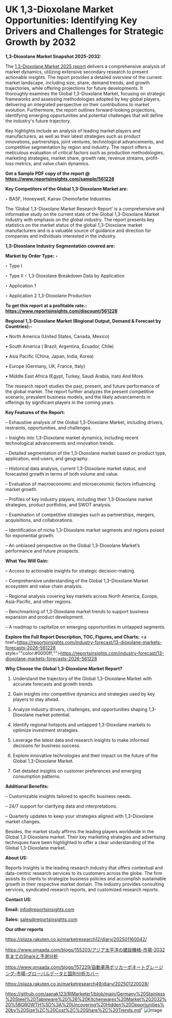 # UK 1,3-Dioxolane Market Opportunities: Identifying Key Drivers and Challenges for Strategic Growth by 2032

<strong>1,3-Dioxolane Market Snapshot 2025-2032:</strong>

The <a href=https://www.reportsinsights.com/sample/561228>1,3-Dioxolane Market 2025 report</a> delivers a comprehensive analysis of market dynamics, utilizing extensive secondary research to present actionable insights. The report provides a detailed overview of the current market landscape, including size, share, demand trends, and growth trajectories, while offering projections for future developments. It thoroughly examines the Global 1,3-Dioxolane Market, focusing on strategic frameworks and assessing methodologies adopted by key global players, delivering an integrated perspective on their contributions to market evolution. Furthermore, the report outlines forward-looking projections, identifying emerging opportunities and potential challenges that will define the industry's future trajectory.

Key highlights include an analysis of leading market players and manufacturers, as well as their latest strategies such as product innovations, partnerships, joint ventures, technological advancements, and competitive segmentation by region and industry. The report offers a meticulous evaluation of critical factors such as production methodologies, marketing strategies, market share, growth rate, revenue streams, profit-loss metrics, and value chain dynamics.

<strong>Get a Sample PDF copy of the report @ <a href=https://www.reportsinsights.com/sample/561228 style=color:#0000ff;>https://www.reportsinsights.com/sample/561228</a></strong>

<strong>Key Competitors of the Global 1,3-Dioxolane Market are:</strong>

‣ BASF, Honeywell, Kairav Chemofarbe Industries

The ‘Global 1,3-Dioxolane Market Research Report’ is a comprehensive and informative study on the current state of the Global 1,3-Dioxolane Market industry with emphasis on the global industry. The report presents key statistics on the market status of the global 1,3-Dioxolane market manufacturers and is a valuable source of guidance and direction for companies and individuals interested in the industry.

<strong>1,3-Dioxolane Industry Segmentation covered are:</strong>

<strong>Market by Order Type: </strong>
‣ 

‣ Type I

‣ Type II
‣ 1,3-Dioxolane Breakdown Data by Application

‣ Application 1

‣ Application 2
1,3-Dioxolane Production

<strong>To get this report at a profitable rate.: <a href=https://www.reportsinsights.com/discount/561228 style=color:#0000ff;>https://www.reportsinsights.com/discount/561228</a></strong>

<strong>Regional 1,3-Dioxolane Market (Regional Output, Demand &amp; Forecast by Countries):-</strong>

• North America (United States, Canada, Mexico)

• South America ( Brazil, Argentina, Ecuador, Chile)

• Asia Pacific (China, Japan, India, Korea)

• Europe (Germany, UK, France, Italy)

• Middle East Africa (Egypt, Turkey, Saudi Arabia, Iran) And More.

The research report studies the past, present, and future performance of the global market. The report further analyzes the present competitive scenario, prevalent business models, and the likely advancements in offerings by significant players in the coming years.

<strong>Key Features of the Report:</strong>

– Exhaustive analysis of the Global 1,3-Dioxolane Market, including drivers, restraints, opportunities, and challenges.

– Insights into 1,3-Dioxolane market dynamics, including recent technological advancements and innovation trends.

– Detailed segmentation of the 1,3-Dioxolane market based on product type, application, end-users, and geography.

– Historical data analysis, current 1,3-Dioxolane market status, and forecasted growth in terms of both volume and value.

– Evaluation of macroeconomic and microeconomic factors influencing market growth.

– Profiles of key industry players, including their 1,3-Dioxolane market strategies, product portfolios, and SWOT analysis.

– Examination of competitive strategies such as partnerships, mergers, acquisitions, and collaborations.

– Identification of niche 1,3-Dioxolane market segments and regions poised for exponential growth.

– An unbiased perspective on the Global 1,3-Dioxolane Market’s performance and future prospects.

<strong>What You Will Gain:</strong>

– Access to actionable insights for strategic decision-making.

– Comprehensive understanding of the Global 1,3-Dioxolane Market ecosystem and value chain analysis.

– Regional analysis covering key markets across North America, Europe, Asia-Pacific, and other regions.

– Benchmarking of 1,3-Dioxolane market trends to support business expansion and product development.

– A roadmap to capitalize on emerging opportunities in untapped segments.

<strong>Explore the Full Report Description, TOC, Figures, and Charts:</strong>
<a href=https://reportsinsights.com/industry-forecast/13-dioxolane-markets-forecasts-2026-561228 style=""color:#0000ff;"">https://reportsinsights.com/industry-forecast/13-dioxolane-markets-forecasts-2026-561228</a>

<strong>Why Choose the Global 1,3-Dioxolane Market Report?</strong>

1. Understand the trajectory of the Global 1,3-Dioxolane Market with accurate forecasts and growth trends.

2. Gain insights into competitive dynamics and strategies used by key players to stay ahead.

3. Analyze industry drivers, challenges, and opportunities shaping 1,3-Dioxolane market potential.

4. Identify regional hotspots and untapped 1,3-Dioxolane markets to optimize investment strategies.

5. Leverage the latest data and research insights to make informed decisions for business success.

6. Explore innovative technologies and their impact on the future of the Global 1,3-Dioxolane Market.

7. Get detailed insights on customer preferences and emerging consumption patterns.

<strong>Additional Benefits:</strong>

– Customizable insights tailored to specific business needs.

– 24/7 support for clarifying data and interpretations.

– Quarterly updates to keep your strategies aligned with 1,3-Dioxolane market changes.

Besides, the market study affirms the leading players worldwide in the Global 1,3-Dioxolane market. Their key marketing strategies and advertising techniques have been highlighted to offer a clear understanding of the Global 1,3-Dioxolane market.

<strong><strong>About US</strong>:</strong>

Reports Insights is the leading research industry that offers contextual and data-centric research services to its customers across the globe. The firm assists its clients to strategize business policies and accomplish sustainable growth in their respective market domain. The industry provides consulting services, syndicated research reports, and customized research reports.

<strong>Contact US:</strong>

<p class=><b>Email:</b> <a href=mailto:info@reportsinsights.com>info@reportsinsights.com</a></p>
<p class=><b>Sales:</b> <a href=mailto:sales@reportsinsights.com>sales@reportsinsights.com</a></p>

<strong>Our other reports</strong>

<a href=https://plaza.rakuten.co.jp/marketresearch12/diary/202501160042/>https://plaza.rakuten.co.jp/marketresearch12/diary/202501160042/</a>

<a href=https://www.omaada.com/blogs/155203/アジア太平洋の建設機械-市場-2032年までのShareと予測分析>https://www.omaada.com/blogs/155203/アジア太平洋の建設機械-市場-2032年までのShareと予測分析</a>

<a href=https://www.omaada.com/blogs/157229/自動車用ポリカーボネートグレージング-市場-グローバルデータと国別分析カバー>https://www.omaada.com/blogs/157229/自動車用ポリカーボネートグレージング-市場-グローバルデータと国別分析カバー</a>

<a href=https://plaza.rakuten.co.jp/marketresearch49/diary/202501220028/>https://plaza.rakuten.co.jp/marketresearch49/diary/202501220028/</a>

<a href=https://github.com/aanak123/RIMarketer1/blob/main/Germany%20Stainless%20Steel%20Tableware%20%26%20Kitchenwares%20Market%202032%20%5BGROWTH%5D%3A%20Uncovering%20Hidden%20Opportunities%20by%20Size%2C%20Cost%2C%20Share%2C%20Trends.md>https://github.com/aanak123/RIMarketer1/blob/main/Germany%20Stainless%20Steel%20Tableware%20%26%20Kitchenwares%20Market%202032%20%5BGROWTH%5D%3A%20Uncovering%20Hidden%20Opportunities%20by%20Size%2C%20Cost%2C%20Share%2C%20Trends.md</a>"
![image](https://github.com/user-attachments/assets/f2c58440-5c9a-44db-89ff-15dd2fccfe02)
